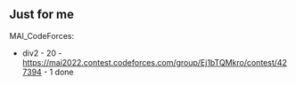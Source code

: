 ## Just for me

MAI_CodeForces:
- div2 - 20 - https://mai2022.contest.codeforces.com/group/Ej1bTQMkro/contest/427394 - 1 done
